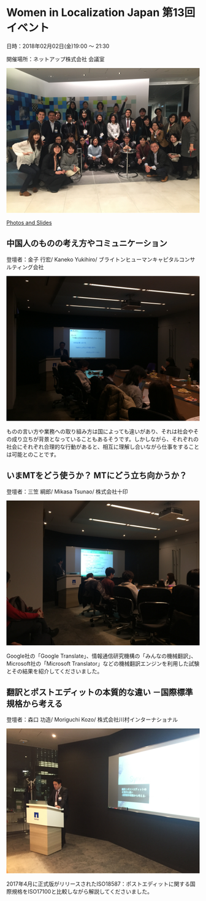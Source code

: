 # Women in Localization Japan 第13回イベント

日時：2018年02月02日(金)19:00 ～ 21:30

開催場所：ネットアップ株式会社 会議室

![image](./img/13_01.jpg)

[Photos and Slides](https://drive.google.com/drive/folders/18cusmGkML7iDqyhV2jWiapXUyKgqRq1E)

## 中国人のものの考え方やコミュニケーション
登壇者：金子 行宏/ Kaneko Yukihiro/ ブライトンヒューマンキャピタルコンサルティング会社

![image](./img/13_02.jpg)

ものの言い方や業務への取り組み方は国によっても違いがあり、それは社会やその成り立ちが背景となっていることもあるそうです。しかしながら、それぞれの社会にそれぞれ合理的な行動があると、相互に理解し合いながら仕事をすることは可能とのことです。

## いまMTをどう使うか？ MTにどう立ち向かうか？
登壇者：三笠 綱郎/ Mikasa Tsunao/ 株式会社十印

![image](./img/13_03.jpg)

Google社の「Google Translate」、情報通信研究機構の「みんなの機械翻訳」、Microsoft社の「Microsoft Translator」などの機械翻訳エンジンを利用した試験とその結果を紹介してくださいました。

## 翻訳とポストエディットの本質的な違い －国際標準規格から考える
登壇者：森口 功造/ Moriguchi Kozo/ 株式会社川村インターナショナル

![image](./img/13_04.jpg)

2017年4月に正式版がリリースされたISO18587：ポストエディットに関する国際規格をISO17100と比較しながら解説してくださいました。
